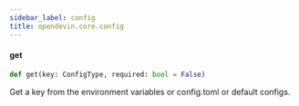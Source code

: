```yaml
---
sidebar_label: config
title: opendevin.core.config
---
```


#### get

```python
def get(key: ConfigType, required: bool = False)
```

Get a key from the environment variables or config.toml or default configs.

